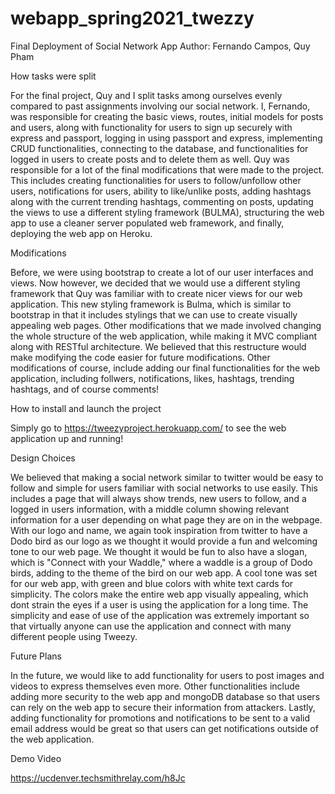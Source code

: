 # webapp_spring2021_twezzy

Final Deployment of Social Network App
Author: Fernando Campos, Quy Pham

How tasks were split

For the final project, Quy and I split tasks among ourselves evenly compared to past assignments involving our social network. I, Fernando, was responsible
for creating the basic views, routes, initial models for posts and users, along with functionality for users to sign up securely with express and passport, logging
in using passport and express, implementing CRUD functionalities, connecting to the database, and functionalities for logged in users to create posts and to delete them as well. Quy was responsible for a lot of the final modifications that were made to the project. This includes creating functionalities for users to follow/unfollow other users, notifications for users, ability to like/unlike posts, adding hashtags along with the current trending hashtags, commenting on posts, updating the views to use a different styling framework (BULMA), structuring the web app to use a cleaner server populated web framework, and finally, deploying the web app on Heroku. 


Modifications

Before, we were using bootstrap to create a lot of our user interfaces and views. Now however, we decided that we would use a different styling framework that Quy was familiar with to create nicer views for our web application. This new styling framework is Bulma, which is similar to bootstrap in that it includes stylings that we can use to create
visually appealing web pages. Other modifications that we made involved changing the whole structure of the web application, while making it MVC compliant along with RESTful 
architecture. We believed that this restructure would make modifying the code easier for future modifications. Other modifications of course, include adding our final functionalities for the web application, including follwers, notifications, likes, hashtags, trending hashtags, and of course comments!


How to install and launch the project

Simply go to https://tweezyproject.herokuapp.com/ to see the web application up and running!


Design Choices

We believed that making a social network similar to twitter would be easy to follow and simple for users familiar with social networks to use easily. This includes
a page that will always show trends, new users to follow, and a logged in users information, with a middle column showing relevant information for a user depending on
what page they are on in the webpage. With our logo and name, we again took inspiration from twitter to have a Dodo bird as our logo as we thought it would provide a fun
and welcoming tone to our web page. We thought it would be fun to also have a slogan, which is "Connect with your Waddle," where a waddle is a group of Dodo birds, adding
to the theme of the bird on our web app. A cool tone was set for our web app, with green and blue colors with white text cards for simplicity. The colors make the entire web
app visually appealing, which dont strain the eyes if a user is using the application for a long time. The simplicity and ease of use of the application was extremely important
so that virtually anyone can use the application and connect with many different people using Tweezy. 


Future Plans

In the future, we would like to add functionality for users to post images and videos to express themselves even more. Other functionalities include adding more security
to the web app and mongoDB database so that users can rely on the web app to secure their information from attackers. Lastly, adding functionality for promotions and notifications to be sent to a valid email address would be great so that users can get notifications outside of the web application. 

Demo Video

https://ucdenver.techsmithrelay.com/h8Jc
